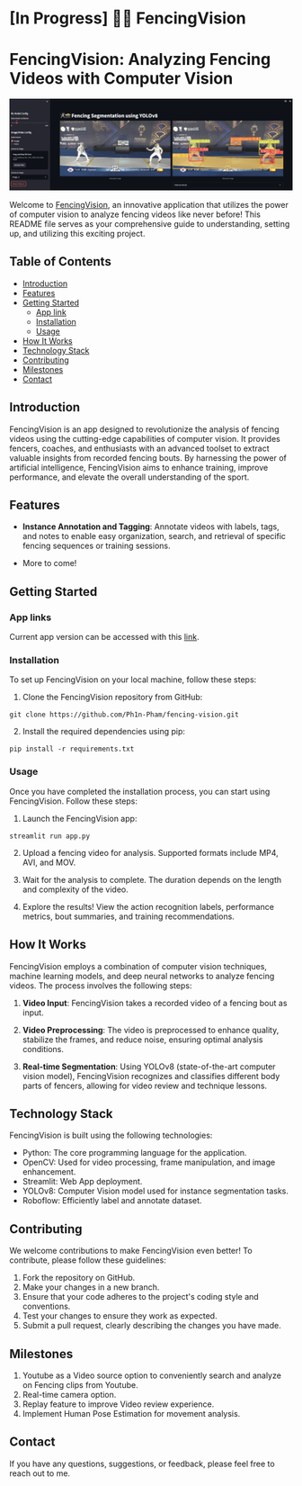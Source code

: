 # [In Progress] 🤺📸 FencingVision 

# FencingVision: Analyzing Fencing Videos with Computer Vision

![FencingVision Web App](asset/screenshot.png)
<!---![FencingVision Logo](https://yourdomain.com/images/logo.png)
--->
Welcome to [FencingVision](https://fencing-vision.streamlit.app/), an innovative application that utilizes the power of computer vision to analyze fencing videos like never before! This README file serves as your comprehensive guide to understanding, setting up, and utilizing this exciting project.

## Table of Contents
- [Introduction](#introduction)
- [Features](#features)
- [Getting Started](#getting-started)
  - [App link](#app-links)
  - [Installation](#installation)
  - [Usage](#usage)
- [How It Works](#how-it-works)
- [Technology Stack](#technology-stack)
- [Contributing](#contributing)
- [Milestones](#milestones)
- [Contact](#contact)
<!---
- [License](#license)

- [Acknowledgements](#acknowledgements)
--->
## Introduction

FencingVision is an app designed to revolutionize the analysis of fencing videos using the cutting-edge capabilities of computer vision. It provides fencers, coaches, and enthusiasts with an advanced toolset to extract valuable insights from recorded fencing bouts. By harnessing the power of artificial intelligence, FencingVision aims to enhance training, improve performance, and elevate the overall understanding of the sport.

## Features

- **Instance Annotation and Tagging**: Annotate videos with labels, tags, and notes to enable easy organization, search, and retrieval of specific fencing sequences or training sessions.

- More to come!
<!---
- **Fencing Action Recognition**: Automatically detect and classify different fencing actions, such as attacks, parries, ripostes, and more, within a video sequence.

- **Fencer Performance Evaluation**: Analyze fencer technique, timing, and footwork to provide detailed performance metrics, such as accuracy, speed, reaction time, and balance.

- **Fencing Bout Summaries**: Generate concise summaries of fencing bouts, including highlights, key moments, scoring patterns, and statistical data.

- **Training Recommendations**: Based on the analysis of individual fencer performance, provide personalized training recommendations and drills to address weaknesses and improve overall skills.

- **Annotation and Tagging**: Annotate videos with labels, tags, and notes to enable easy organization, search, and retrieval of specific fencing sequences or training sessions.

- **Real-time Analysis**: Perform live analysis of fencing bouts by connecting a video feed directly to FencingVision, allowing instant feedback and evaluation.
--->
## Getting Started

### App links

Current app version can be accessed with this [link](https://fencing-vision.streamlit.app/).

### Installation

To set up FencingVision on your local machine, follow these steps:

1. Clone the FencingVision repository from GitHub:
```
git clone https://github.com/Ph1n-Pham/fencing-vision.git
```

2. Install the required dependencies using pip:
```
pip install -r requirements.txt
```
<!---
3. Download the pre-trained models and weights necessary for running FencingVision. You can find the download link in the `weights/best.pt` file.
--->
### Usage

Once you have completed the installation process, you can start using FencingVision. Follow these steps:

1. Launch the FencingVision app:
```
streamlit run app.py
```

2. Upload a fencing video for analysis. Supported formats include MP4, AVI, and MOV.

3. Wait for the analysis to complete. The duration depends on the length and complexity of the video.

4. Explore the results! View the action recognition labels, performance metrics, bout summaries, and training recommendations.

## How It Works

FencingVision employs a combination of computer vision techniques, machine learning models, and deep neural networks to analyze fencing videos. The process involves the following steps:

1. **Video Input**: FencingVision takes a recorded video of a fencing bout as input.

2. **Video Preprocessing**: The video is preprocessed to enhance quality, stabilize the frames, and reduce noise, ensuring optimal analysis conditions.

8. **Real-time Segmentation**: Using YOLOv8 (state-of-the-art computer vision model), FencingVision recognizes and classifies different body parts of fencers, allowing for video review and technique lessons.

<!---![FencingVision Logo](https://yourdomain.com/images/logo.png)

3. **Action Recognition**: Using state-of-the-art computer vision algorithms, FencingVision recognizes and classifies various fencing actions, identifying attacks, parries, ripostes, and other essential elements of the bout.

4. **Performance Evaluation**: Based on the detected actions, FencingVision evaluates the fencer's technique, timing, and footwork, generating insightful performance metrics.

5. **Bout Summaries**: FencingVision creates concise summaries of the fencing bout, highlighting key moments, scoring patterns, and statistical data.

6. **Training Recommendations**: Leveraging the performance evaluation results, FencingVision provides personalized training recommendations and drills to help fencers improve specific aspects of their game.

7. **Annotation and Tagging**: FencingVision allows users to annotate videos with labels, tags, and notes, enabling easy organization and retrieval of specific sequences or training sessions.

8. **Real-time Analysis**: By connecting a video feed directly to FencingVision, users can perform live analysis of fencing bouts, receiving instant feedback and evaluation.
--->

## Technology Stack

FencingVision is built using the following technologies:

- Python: The core programming language for the application.
- OpenCV: Used for video processing, frame manipulation, and image enhancement.
- Streamlit: Web App deployment.
- YOLOv8: Computer Vision model used for instance segmentation tasks.
- Roboflow: Efficiently label and annotate dataset.

## Contributing

We welcome contributions to make FencingVision even better! To contribute, please follow these guidelines:

1. Fork the repository on GitHub.
2. Make your changes in a new branch.
3. Ensure that your code adheres to the project's coding style and conventions.
4. Test your changes to ensure they work as expected.
5. Submit a pull request, clearly describing the changes you have made.

## Milestones

1. Youtube as a Video source option to conveniently search and analyze on Fencing clips from Youtube.
2. Real-time camera option.
3. Replay feature to improve Video review experience.
4. Implement Human Pose Estimation for movement analysis.

## Contact

If you have any questions, suggestions, or feedback, please feel free to reach out to me.

<!---
## License

FencingVision is released under the [MIT License](https://github.com/yourusername/fencing-vision/blob/main/LICENSE).



## Acknowledgements

I would like to express our gratitude to the following individuals and organizations for their contributions and support:

- The open-source community for their valuable libraries and frameworks.
- Fencing coaches and athletes for their insights and feedback during the development process.
--->
